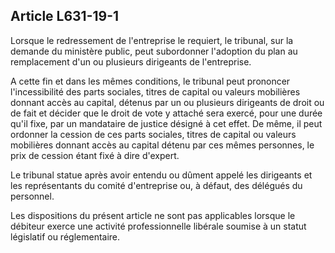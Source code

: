 Article L631-19-1
----
Lorsque le redressement de l'entreprise le requiert, le tribunal, sur la demande
du ministère public, peut subordonner l'adoption du plan au remplacement d'un ou
plusieurs dirigeants de l'entreprise.

A cette fin et dans les mêmes conditions, le tribunal peut prononcer
l'incessibilité des parts sociales, titres de capital ou valeurs mobilières
donnant accès au capital, détenus par un ou plusieurs dirigeants de droit ou de
fait et décider que le droit de vote y attaché sera exercé, pour une durée qu'il
fixe, par un mandataire de justice désigné à cet effet. De même, il peut
ordonner la cession de ces parts sociales, titres de capital ou valeurs
mobilières donnant accès au capital détenu par ces mêmes personnes, le prix de
cession étant fixé à dire d'expert.

Le tribunal statue après avoir entendu ou dûment appelé les dirigeants et les
représentants du comité d'entreprise ou, à défaut, des délégués du personnel.

Les dispositions du présent article ne sont pas applicables lorsque le débiteur
exerce une activité professionnelle libérale soumise à un statut législatif ou
réglementaire.
